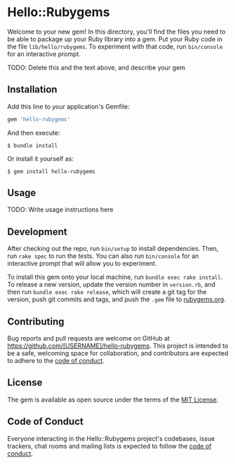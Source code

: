 # Hello::Rubygems

Welcome to your new gem! In this directory, you'll find the files you need to be able to package up your Ruby library into a gem. Put your Ruby code in the file `lib/hello/rubygems`. To experiment with that code, run `bin/console` for an interactive prompt.

TODO: Delete this and the text above, and describe your gem

## Installation

Add this line to your application's Gemfile:

```ruby
gem 'hello-rubygems'
```

And then execute:

    $ bundle install

Or install it yourself as:

    $ gem install hello-rubygems

## Usage

TODO: Write usage instructions here

## Development

After checking out the repo, run `bin/setup` to install dependencies. Then, run `rake spec` to run the tests. You can also run `bin/console` for an interactive prompt that will allow you to experiment.

To install this gem onto your local machine, run `bundle exec rake install`. To release a new version, update the version number in `version.rb`, and then run `bundle exec rake release`, which will create a git tag for the version, push git commits and tags, and push the `.gem` file to [rubygems.org](https://rubygems.org).

## Contributing

Bug reports and pull requests are welcome on GitHub at https://github.com/[USERNAME]/hello-rubygems. This project is intended to be a safe, welcoming space for collaboration, and contributors are expected to adhere to the [code of conduct](https://github.com/[USERNAME]/hello-rubygems/blob/master/CODE_OF_CONDUCT.md).


## License

The gem is available as open source under the terms of the [MIT License](https://opensource.org/licenses/MIT).

## Code of Conduct

Everyone interacting in the Hello::Rubygems project's codebases, issue trackers, chat rooms and mailing lists is expected to follow the [code of conduct](https://github.com/[USERNAME]/hello-rubygems/blob/master/CODE_OF_CONDUCT.md).
